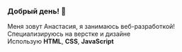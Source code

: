 <h3> Добрый день! 👋 </h3>
Меня зовут Анастасия, я занимаюсь веб-разработкой! <br>
Специализируюсь на верстке и дизайне<br>
Использую <b>HTML</b>, <b>CSS</b>, <b>JavaScript</b> 
